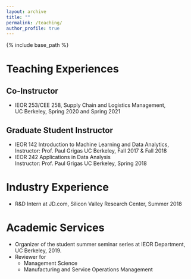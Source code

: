 ```yaml
---
layout: archive
title: ""
permalink: /teaching/
author_profile: true
---
```

{% include base_path %} 

# Teaching Experiences
## Co-Instructor
* IEOR 253/CEE 258, Supply Chain and Logistics Management,     
UC Berkeley, Spring 2020 and Spring 2021

## Graduate Student Instructor
* IEOR 142 Introduction to Machine Learning and Data Analytics,     
Instructor: Prof. Paul Grigas
UC Berkeley, Fall 2017 & Fall 2018
* IEOR 242 Applications in Data Analysis    
Instructor: Prof. Paul Grigas
UC Berkeley, Spring 2018

# Industry Experience
* R&D Intern at JD.com, Silicon Valley Research Center, Summer 2018

# Academic Services
* Organizer of the student summer seminar series at IEOR Department, UC Berkeley, 2019.
* Reviewer for     
     * Management Science
     * Manufacturing and Service Operations Management
